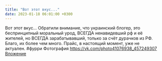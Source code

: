 ```yaml
---
title: "Вот этот вкус..."
date: 2023-01-18 06:01:00 +0300
---
```


Вот этот вкус...
Обратили внимание, что украинский блогер, это беспринципный моральный урод, ВСЕГДА ненавидевший рф и её жителей, но ВСЕГДА зарабатывавший, только за счёт дурачков из РФ. Благо, их более чем много.
Прайс, в настоящий момент, уже не актуален.
#фурри
Фотография
<a class="vk-attach" href="https://vk.com/photo41076938_457249307">https://vk.com/photo41076938_457249307</a>
<a class="vk-attach" href="https://vk.com/photo41076938_457249307">Вложение</a>
